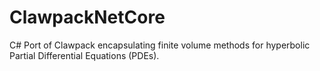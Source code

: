 # ClawpackNetCore
C# Port of  Clawpack encapsulating finite volume methods for hyperbolic Partial Differential Equations (PDEs).
